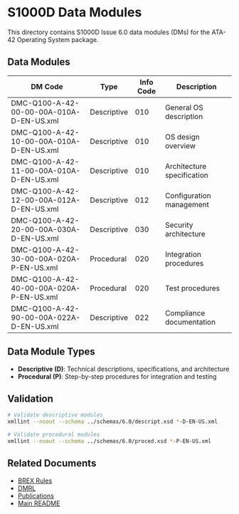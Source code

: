 # S1000D Data Modules

This directory contains S1000D Issue 6.0 data modules (DMs) for the ATA-42 Operating System package.

## Data Modules

| DM Code | Type | Info Code | Description |
|---------|------|-----------|-------------|
| DMC-Q100-A-42-00-00-00A-010A-D-EN-US.xml | Descriptive | 010 | General OS description |
| DMC-Q100-A-42-10-00-00A-010A-D-EN-US.xml | Descriptive | 010 | OS design overview |
| DMC-Q100-A-42-11-00-00A-010A-D-EN-US.xml | Descriptive | 010 | Architecture specification |
| DMC-Q100-A-42-12-00-00A-012A-D-EN-US.xml | Descriptive | 012 | Configuration management |
| DMC-Q100-A-42-20-00-00A-030A-D-EN-US.xml | Descriptive | 030 | Security architecture |
| DMC-Q100-A-42-30-00-00A-020A-P-EN-US.xml | Procedural | 020 | Integration procedures |
| DMC-Q100-A-42-40-00-00A-020A-P-EN-US.xml | Procedural | 020 | Test procedures |
| DMC-Q100-A-42-90-00-00A-022A-D-EN-US.xml | Descriptive | 022 | Compliance documentation |

## Data Module Types

- **Descriptive (D)**: Technical descriptions, specifications, and architecture
- **Procedural (P)**: Step-by-step procedures for integration and testing

## Validation

```bash
# Validate descriptive modules
xmllint --noout --schema ../schemas/6.0/descript.xsd *-D-EN-US.xml

# Validate procedural modules
xmllint --noout --schema ../schemas/6.0/proced.xsd *-P-EN-US.xml
```

## Related Documents

- [BREX Rules](../brex/)
- [DMRL](../dmrl/)
- [Publications](../publications/)
- [Main README](../../README.md)
